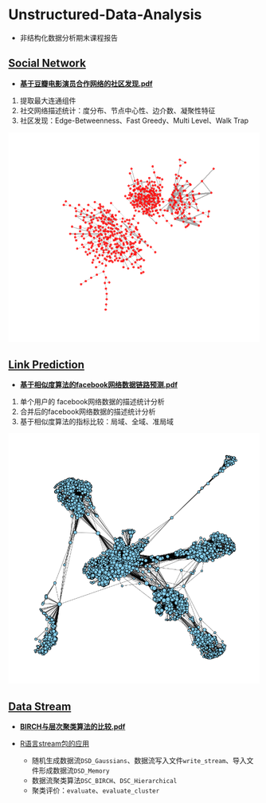# Unstructured-Data-Analysis
- 非结构化数据分析期末课程报告

## [Social Network](https://github.com/Snowing-ST/Unstructured-Data-Analysis/tree/master/social_network)
- **[基于豆瓣电影演员合作网络的社区发现.pdf](https://github.com/Snowing-ST/Unstructured-Data-Analysis/blob/master/social_network/%E5%9F%BA%E4%BA%8E%E8%B1%86%E7%93%A3%E7%94%B5%E5%BD%B1%E6%BC%94%E5%91%98%E5%90%88%E4%BD%9C%E7%BD%91%E7%BB%9C%E7%9A%84%E7%A4%BE%E5%8C%BA%E5%8F%91%E7%8E%B0.pdf)**

1. 提取最大连通组件
1. 社交网络描述统计：度分布、节点中心性、边介数、凝聚性特征
2. 社区发现：Edge-Betweenness、Fast Greedy、Multi Level、Walk Trap

![最大连通组件](https://github.com/Snowing-ST/Unstructured-Data-Analysis/blob/master/social_network/social_network.png)

## [Link Prediction](https://github.com/Snowing-ST/Unstructured-Data-Analysis/tree/master/link_prediction)
- **[基于相似度算法的facebook网络数据链路预测.pdf](https://github.com/Snowing-ST/Unstructured-Data-Analysis/blob/master/link_prediction/%E5%9F%BA%E4%BA%8E%E7%9B%B8%E4%BC%BC%E5%BA%A6%E7%AE%97%E6%B3%95%E7%9A%84facebook%E7%BD%91%E7%BB%9C%E6%95%B0%E6%8D%AE%E9%93%BE%E8%B7%AF%E9%A2%84%E6%B5%8B.pdf)**
1. 单个用户的 facebook网络数据的描述统计分析
2. 合并后的facebook网络数据的描述统计分析
3. 基于相似度算法的指标比较：局域、全域、准局域


![facebook](https://github.com/Snowing-ST/Unstructured-Data-Analysis/blob/master/link_prediction/facebook.png)


## [Data Stream](https://github.com/Snowing-ST/Unstructured-Data-Analysis/tree/master/data_stream)
- **[BIRCH与层次聚类算法的比较.pdf](https://github.com/Snowing-ST/Unstructured-Data-Analysis/blob/master/data_stream/BIRCH%E4%B8%8E%E5%B1%82%E6%AC%A1%E8%81%9A%E7%B1%BB%E7%AE%97%E6%B3%95%E7%9A%84%E6%AF%94%E8%BE%83.pdf)**

- [R语言stream包的应用](https://github.com/Snowing-ST/Unstructured-Data-Analysis/blob/master/data_stream/stream.R)
  - 随机生成数据流```DSD_Gaussians```、数据流写入文件```write_stream```、导入文件形成数据流```DSD_Memory```
  - 数据流聚类算法```DSC_BIRCH```、```DSC_Hierarchical```
  - 聚类评价：```evaluate```、```evaluate_cluster```
